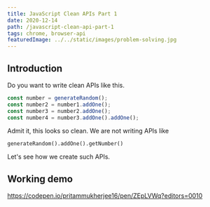 ```yaml
---
title: JavaScript Clean APIs Part 1
date: 2020-12-14
path: /javascript-clean-api-part-1
tags: chrome, browser-api
featuredImage: ../../static/images/problem-solving.jpg
---
```


## Introduction

Do you want to write clean APIs like this. 

```js
const number = generateRandom();
const number2 = number1.addOne();
const number3 = number2.addOne();
const number4 = number3.addOne().addOne();
```

Admit it, this looks so clean. We are not writing APIs like 
```
generateRandom().addOne().getNumber()
``` 
Let's see how we create such APIs.

## Working demo
https://codepen.io/pritammukherjee16/pen/ZEpLVWq?editors=0010




